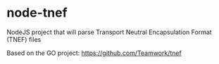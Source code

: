 # node-tnef
NodeJS project that will parse Transport Neutral Encapsulation Format (TNEF) files

Based on the GO project: https://github.com/Teamwork/tnef

